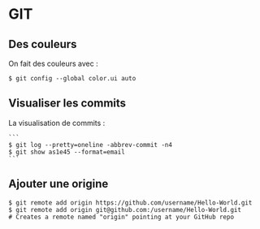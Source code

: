 GIT
===

Des couleurs
------------

On fait des couleurs avec :

    $ git config --global color.ui auto

Visualiser les commits
----------------------

La visualisation de commits :

    ```
    $ git log --pretty=oneline -abbrev-commit -n4
    $ git show as1e45 --format=email
    ```

Ajouter une origine
-------------------

    $ git remote add origin https://github.com/username/Hello-World.git
    $ git remote add origin git@github.com:/username/Hello-World.git
    # Creates a remote named "origin" pointing at your GitHub repo
